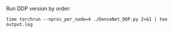 Run DDP version by order:
```
time torchrun --nproc_per_node=4 ./DenseNet_DDP.py 2>&1 | tee output.log
```


